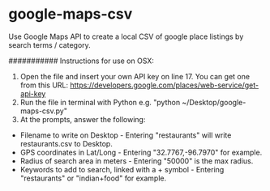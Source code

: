 # google-maps-csv
Use Google Maps API to create a local CSV of google place listings by search terms / category.

########### Instructions for use on OSX:

1. Open the file and insert your own API key on line 17. You can get one from this URL: https://developers.google.com/places/web-service/get-api-key
2. Run the file in terminal with Python e.g. "python ~/Desktop/google-maps-csv.py"
3. At the prompts, answer the following:
* Filename to write on Desktop - Entering "restaurants" will write restaurants.csv to Desktop.
* GPS coordinates in Lat/Long - Entering "32.7767,-96.7970" for example.
* Radius of search area in meters - Entering "50000" is the max radius.
* Keywords to add to search, linked with a + symbol - Entering "restaurants" or "indian+food" for example.
